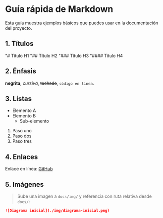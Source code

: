 # Guía rápida de Markdown

Esta guía muestra ejemplos básicos que puedes usar en la documentación del proyecto.

## 1. Títulos
"# Título H1
"## Título H2
"### Título H3
"#### Título H4

## 2. Énfasis
**negrita**, *cursiva*, ~~tachado~~, `código en línea`.

## 3. Listas
- Elemento A
- Elemento B
  - Sub-elemento

1. Paso uno
2. Paso dos
3. Paso tres

## 4. Enlaces
Enlace en línea: [GitHub](https://github.com)

## 5. Imágenes
> Sube una imagen a `docs/img/` y referencia con ruta relativa desde `docs/`:
```markdown
![Diagrama inicial](./img/diagrama-inicial.png)

